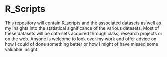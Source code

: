 # R_Scripts
This repository will contain R_scripts and the associated datasets as well as my insights into the statistical significance of the various datasets. Most of these datasets will be data sets acquired through class, research projects or on the web. Anyone is welcome to look over my work and offer advice on how I could of done something better or how I might of have missed some valuable insight. 
